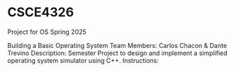 # CSCE4326
Project for OS Spring 2025

Building a Basic Operating System
Team Members: Carlos Chacon & Dante Trevino
Description: Semester Project to design and implement a simplified operating system simulator using C++.
Instructions: 
